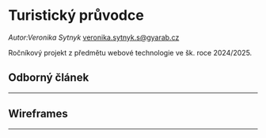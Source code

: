 # Turistický průvodce
*Autor:Veronika Sytnyk* veronika.sytnyk.s@gyarab.cz

Ročníkový projekt z předmětu webové technologie ve šk. roce 2024/2025.

## Odborný článek
---

## Wireframes 
---
